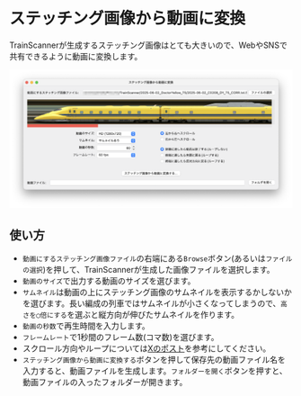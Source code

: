 # ステッチング画像から動画に変換

TrainScannerが生成するステッチング画像はとても大きいので、WebやSNSで共有できるように動画に変換します。

![ステッチング画像から動画に変換](./i/converter.png)

## 使い方

- `動画にするステッチング画像ファイル`の右端にある`Browse`ボタン(あるいは`ファイルの選択`)を押して、TrainScannerが生成した画像ファイルを選択します。
- `動画のサイズ`で出力する動画のサイズを選びます。
- `サムネイル`は動画の上にステッチング画像のサムネイルを表示するかしないかを選びます。長い編成の列車ではサムネイルが小さくなってしまうので、`高さを◯倍にする`を選ぶと縦方向が伸びたサムネイルを作ります。
- `動画の秒数`で再生時間を入力します。
- `フレームレート`で1秒間のフレーム数(コマ数)を選びます。
- スクロール方向やループについては[Xのポスト](https://x.com/yamakox/status/1938180624663384370)を参考にしてください。
- `ステッチング画像から動画に変換する`ボタンを押して保存先の動画ファイル名を入力すると、動画ファイルを生成します。`フォルダーを開く`ボタンを押すと、動画ファイルの入ったフォルダーが開きます。
